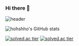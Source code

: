 ### Hi there 👋

![header](https://capsule-render.vercel.app/api?type=Waving&color=0051ff&fontColor=fdfdff&height=300&section=header&text=hohshho&fontSize=90)

![hohshho's GitHub stats](https://github-readme-stats.vercel.app/api?username=hohshho&show_icons=true&theme=dracula)

[![solved.ac tier](http://mazassumnida.wtf/api/v2/generate_badge?boj=tkdgur8377)](https://solved.ac/tkdgur8377)
[![solved.ac tier](http://mazassumnida.wtf/api/mini/generate_badge?boj=tkdgur8377)](https://solved.ac/tkdgur8377)
